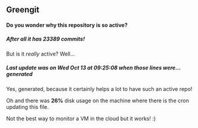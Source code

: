 ## Greengit

#### Do you wonder why this repository is so active?

##### After all it has 23389 commits!

But is it *really* active? Well...

##### Last update was on Wed Oct 13 at 09:25:08 when those lines were... generated

Yes, generated, because it certainly helps a lot to have such an active repo!

Oh and there was **26%** disk usage on the machine
where there is the cron updating this file.

Not the best way to monitor a VM in the cloud but it works! :)
